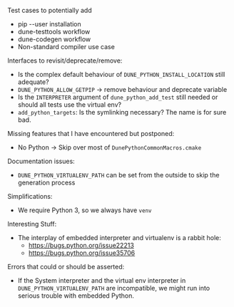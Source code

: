 Test cases to potentially add

* pip --user installation
* dune-testtools workflow
* dune-codegen workflow
* Non-standard compiler use case

Interfaces to revisit/deprecate/remove:

* Is the complex default behaviour of `DUNE_PYTHON_INSTALL_LOCATION` still adequate?
* `DUNE_PYTHON_ALLOW_GETPIP` -> remove behaviour and deprecate variable
* Is the `INTERPRETER` argument of `dune_python_add_test` still needed or should all tests use the virtual env?
* `add_python_targets`: Is the symlinking necessary? The name is for sure bad.

Missing features that I have encountered but postponed:

* No Python -> Skip over most of `DunePythonCommonMacros.cmake`

Documentation issues:

* `DUNE_PYTHON_VIRTUALENV_PATH` can be set from the outside to skip the generation process

Simplifications:

* We require Python 3, so we always have `venv`

Interesting Stuff:

* The interplay of embedded interpreter and virtualenv is a rabbit hole:
  * https://bugs.python.org/issue22213
  * https://bugs.python.org/issue35706

Errors that could or should be asserted:

* If the System interpreter and the virtual env interpreter in `DUNE_PYTHON_VIRTUALENV_PATH` are incompatible, we might run into serious trouble with embedded Python.
